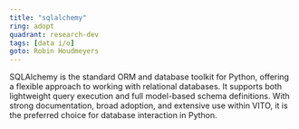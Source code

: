 ```yaml
---
title: "sqlalchemy"
ring: adopt
quadrant: research-dev
tags: [data i/o]
goto: Robin Houdmeyers
---
```


SQLAlchemy is the standard ORM and database toolkit for Python, offering a flexible approach to working with relational databases. It supports both lightweight query execution and full model-based schema definitions. With strong documentation, broad adoption, and extensive use within VITO, it is the preferred choice for database interaction in Python.
